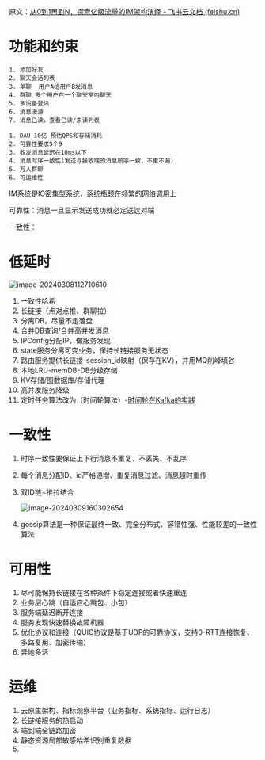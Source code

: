 原文：[从0到1再到N，探索亿级流量的IM架构演绎 - 飞书云文档 (feishu.cn)](https://nxwz51a5wp.feishu.cn/docs/doccnTYWSZg4v9bYTQH8hXkGJPc)

# 功能和约束

~~~
1. 添加好友
2. 聊天会话列表
3. 单聊  用户A给用户B发消息
4. 群聊 多个用户在一个聊天室内聊天
5. 多设备登陆
6. 消息漫游
7. 消息已读，查看已读/未读列表
~~~

~~~
1. DAU 10亿 预估QPS和存储消耗
2. 可靠性要求5个9
3. 收发消息延迟在10ms以下
4. 消息时序一致性(发送与接收端的消息顺序一致，不重不漏)
5. 万人群聊
6. 可运维性
~~~

IM系统是IO密集型系统，系统瓶颈在频繁的网络调用上

可靠性：消息一旦显示发送成功就必定送达对端

一致性：

# 低延时

![image-20240308112710610](C:\Users\NetPunk\AppData\Roaming\Typora\typora-user-images\image-20240308112710610.png)

1. 一致性哈希
2. 长链接（点对点推、群聊拉）
3. 分离DB，尽量不走落盘
4. 合并DB查询/合并高并发消息
5. IPConfig分配IP，做服务发现
6. state服务分离可变业务，保持长链接服务无状态
7. 路由服务提供长链接-session_id映射（保存在KV），并用MQ削峰填谷
8. 本地LRU-memDB-DB分级存储
9. KV存储/图数据库/存储代理
10. 高并发服务降级
11. 定时任务算法改为（时间轮算法）-[时间轮在Kafka的实践](https://www.infoq.cn/article/erdajpj5epir65iczxzi)

# 一致性

1. 时序一致性要保证上下行消息不重复、不丢失、不乱序

2. 每个消息分配ID、id严格递增、重复消息过滤、消息超时重传

3. 双ID链+推拉结合

   ![image-20240309160302654](C:\Users\NetPunk\AppData\Roaming\Typora\typora-user-images\image-20240309160302654.png)
   
4. gossip算法是一种保证最终一致、完全分布式、容错性强、性能较差的一致性算法

# 可用性

1. 尽可能保持长链接在各种条件下稳定连接或者快速重连
2. 业务层心跳（自适应心跳包、小包）
3. 服务端延迟断开连接
4. 服务发现快速替换故障机器
5. 优化协议和连接（QUIC协议是基于UDP的可靠协议，支持0-RTT连接恢复、多路复用、加密传输）
6. 异地多活



# 运维

1. 云原生架构、指标观察平台（业务指标、系统指标、运行日志）
2. 长链接服务的热启动
3. 端到端全链路加密
4. 静态资源局部敏感哈希识别重复数据
5. 